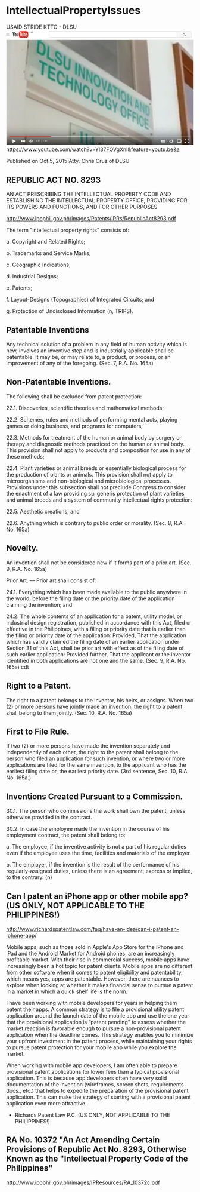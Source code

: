 # IntellectualPropertyIssues

USAID STRIDE KTTO - DLSU
[![alt tag](https://github.com/DeLaSalleUniversity-Manila/IntellectualPropertyIssues/blob/master/screenshot1.png)](https://www.youtube.com/watch?v=YI37FOVgXnI&feature=youtu.be&a) 
https://www.youtube.com/watch?v=YI37FOVgXnI&feature=youtu.be&a

Published on Oct 5, 2015
Atty. Chris Cruz of DLSU

## REPUBLIC ACT NO. 8293

AN ACT PRESCRIBING THE INTELLECTUAL PROPERTY CODE AND
ESTABLISHING THE INTELLECTUAL PROPERTY OFFICE, PROVIDING FOR ITS
POWERS AND FUNCTIONS, AND FOR OTHER PURPOSES

http://www.ipophil.gov.ph/images/Patents/IRRs/RepublicAct8293.pdf

The term "intellectual property rights" consists of:

a. Copyright and Related Rights;

b. Trademarks and Service Marks;

c. Geographic Indications;

d. Industrial Designs;

e. Patents;

f. Layout-Designs (Topographies) of Integrated Circuits; and

g. Protection of Undisclosed Information (n, TRIPS). 


## Patentable Inventions

Any technical solution of a problem in any field of human activity which is new, involves an inventive step and is
industrially applicable shall be patentable. It may be, or may relate to, a product, or process, or an improvement of any of the foregoing. (Sec. 7, R.A. No. 165a) 

## Non-Patentable Inventions.

The following shall be excluded from patent protection:

22.1. Discoveries, scientific theories and mathematical methods;

22.2. Schemes, rules and methods of performing mental acts, playing games
or doing business, and programs for computers;

22.3. Methods for treatment of the human or animal body by surgery or
therapy and diagnostic methods practiced on the human or animal
body. This provision shall not apply to products and composition for
use in any of these methods;

22.4. Plant varieties or animal breeds or essentially biological process for the
production of plants or animals. This provision shall not apply to microorganisms
and non-biological and microbiological processes. 
Provisions under this subsection shall not preclude Congress to
consider the enactment of a law providing sui generis protection of
plant varieties and animal breeds and a system of community
intellectual rights protection:

22.5. Aesthetic creations; and

22.6. Anything which is contrary to public order or morality. (Sec. 8, R.A. No. 165a)

## Novelty. 

An invention shall not be considered new if it forms
part of a prior art. (Sec. 9, R.A. No. 165a)

Prior Art. — Prior art shall consist of:

24.1. Everything which has been made available to the public anywhere in
the world, before the filing date or the priority date of the application
claiming the invention; and

24.2. The whole contents of an application for a patent, utility model, or
industrial design registration, published in accordance with this Act,
filed or effective in the Philippines, with a filing or priority date that is
earlier than the filing or priority date of the application: Provided, That
the application which has validly claimed the filing date of an earlier
application under Section 31 of this Act, shall be prior art with effect
as of the filing date of such earlier application: Provided further, That
the applicant or the inventor identified in both applications are not one
and the same. (Sec. 9, R.A. No. 165a) cdt 


## Right to a Patent. 

The right to a patent belongs to the
inventor, his heirs, or assigns. When two (2) or more persons have jointly
made an invention, the right to a patent shall belong to them jointly. (Sec.
10, R.A. No. 165a)


## First to File Rule. 

If two (2) or more persons have made the
invention separately and independently of each other, the right to the patent
shall belong to the person who filed an application for such invention, or
where two or more applications are filed for the same invention, to the
applicant who has the earliest filing date or, the earliest priority date. (3rd
sentence, Sec. 10, R.A. No. 165a.) 


## Inventions Created Pursuant to a Commission.

30.1. The person who commissions the work shall own the patent, unless otherwise provided in the contract.

30.2. In case the employee made the invention in the course of his employment contract, the patent shall belong to:

a. The employee, if the inventive activity is not a part of his regular
duties even if the employee uses the time, facilities and materials
of the employer.

b. The employer, if the invention is the result of the performance of
his regularly-assigned duties, unless there is an agreement,
express or implied, to the contrary. (n)

## Can I patent an iPhone app or other mobile app? (US ONLY, NOT APPLICABLE TO THE PHILIPPINES!)
http://www.richardspatentlaw.com/faq/have-an-idea/can-i-patent-an-iphone-app/

Mobile apps, such as those sold in Apple's App Store for the iPhone and iPad and the Android Market for Android phones, are an increasingly profitable market.  With their rise in commercial success, mobile apps have increasingly been a hot topic for patent clients. Mobile apps are no different from other software when it comes to patent eligibility and patentability, which means yes, apps are patentable. However, there are nuances to explore when looking at whether it makes financial sense to pursue  a patent in a market in which a quick shelf life is the norm.

I have been working with mobile developers for years in helping them patent their apps. A common strategy is to file a provisional utility patent application around the launch date of the mobile app and use the one year that the provisional application is “patent pending” to assess whether the market reaction is favorable enough to pursue a non-provisional patent application when the deadline comes. This strategy enables you to minimize your upfront investment in the patent process, while maintaining your rights to pursue patent protection for your mobile app while you explore the market.

When working with mobile app developers, I am often able to prepare provisional patent applications for lower fees than a typical provisional application. This is because app developers often have very solid documentation of the invention (wireframes, screen shots, requirements docs., etc.) that helps to expedite the preparation of the provisional patent application. This can make the strategy of starting with a provisional patent application even more attractive.

- Richards Patent Law P.C. (US ONLY, NOT APPLICABLE TO THE PHILIPPINES!)


## RA No. 10372 "An Act Amending Certain Provisions of Republic Act No. 8293, Otherwise Known as the "Intellectual Property Code of the Philippines"

http://www.ipophil.gov.ph/images/IPResources/RA_10372c.pdf


